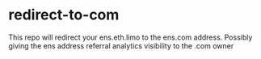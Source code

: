 # redirect-to-com

This repo will redirect your ens.eth.limo to the ens.com address. Possibly giving the ens address referral analytics visibility to the .com owner
